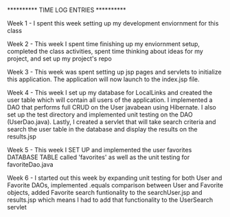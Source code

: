 ********** TIME LOG ENTRIES ********** 

Week 1 - I spent this week setting up my development enviornment for this class

Week 2 - This week I spent time finishing up my enviornment setup, completed the class activities, spent time
thinking about ideas for my project, and set up my project's repo

Week 3 - This week was spent setting up jsp pages and servlets to initialize this application.  The application will now launch to the index.jsp file.

Week 4 - This week I set up my database for LocalLinks and created the user table which will contain all users of the application.  I implemented a DAO that performs full CRUD on the User javabean using Hibernate.  I also set up the test directory and implemented unit testing on the DAO (UserDao.java).  Lastly,  I created a servlet that will take search criteria and search the user table in the database and display the results on the results.jsp

Week 5 - This week I SET UP and implemented the user favorites DATABASE TABLE called 'favorites' as well as the unit testing for favoriteDao.java

Week 6 - I started out this week by expanding unit testing for both User and Favorite DAOs, implemented .equals comparison between User and Favorite objects, added Favorite search funtionality to the searchUser.jsp and results.jsp which means I had to add that functionality to the UserSearch servlet
